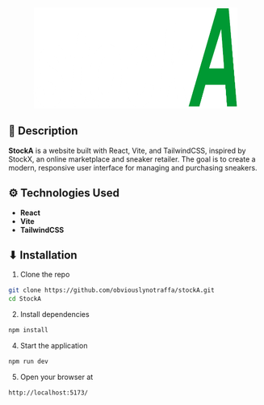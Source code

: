 <p align="center">
    <img src="src/assets/icons/branding/white-logo-company.png" style="width:80%;height:200px">
</p>

## 📄 Description
**StockA** is a website built with React, Vite, and TailwindCSS, inspired by StockX, an online marketplace and sneaker retailer. The goal is to create a modern, responsive user interface for managing and purchasing sneakers.

## ⚙ Technologies Used
- **React**
- **Vite**
- **TailwindCSS**

## ⬇ Installation
1. Clone the repo
```bash
git clone https://github.com/obviouslynotraffa/stockA.git
cd StockA
```
2. Install dependencies
```bash
npm install
```
4. Start the application
```bash
npm run dev
```
5. Open your browser at
```bash
http://localhost:5173/
```
